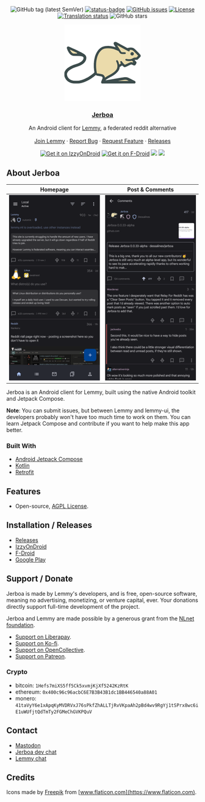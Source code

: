 <div align="center">

![GitHub tag (latest SemVer)](https://img.shields.io/github/tag/LemmyNet/jerboa.svg)
[![status-badge](https://woodpecker.join-lemmy.org/api/badges/LemmyNet/jerboa/status.svg)](https://woodpecker.join-lemmy.org/LemmyNet/jerboa)
[![GitHub issues](https://img.shields.io/github/issues-raw/LemmyNet/jerboa.svg)](https://github.com/LemmyNet/jerboa/issues)
[![License](https://img.shields.io/github/license/LemmyNet/jerboa.svg)](LICENSE)
[![Translation status](https://weblate.join-lemmy.org/widget/lemmy/jerboa/svg-badge.svg)](https://weblate.join-lemmy.org/projects/lemmy/jerboa/)
![GitHub stars](https://img.shields.io/github/stars/LemmyNet/jerboa?style=social)

</div>

<p align="center">
  <a href="https://github.com/LemmyNet/jerboa" rel="noopener">
  <img width=200px height=200px src="https://raw.githubusercontent.com/LemmyNet/jerboa/main/app/src/main/res/jerboa.svg"></a>

  <h3 align="center"><a href="https://github.com/LemmyNet/jerboa">Jerboa</a></h3>
  <p align="center">
    An Android client for <a href="https://github.com/LemmyNet/lemmy">Lemmy</a>, a federated reddit alternative
    <br />
    <br />
    <a href="https://join-lemmy.org">Join Lemmy</a>
    ·
    <a href="https://github.com/LemmyNet/jerboa/issues">Report Bug</a>
    ·
    <a href="https://github.com/LemmyNet/jerboa/issues">Request Feature</a>
    ·
    <a href="https://github.com/LemmyNet/jerboa/blob/main/RELEASES.md">Releases</a>
  </p>
  <p align="center">
    <a href="https://apt.izzysoft.de/fdroid/index/apk/com.jerboa"><img src="https://gitlab.com/IzzyOnDroid/repo/-/raw/master/assets/IzzyOnDroid.png" alt="Get it on IzzyOnDroid" height="80"></a>
    <a href="https://f-droid.org/packages/com.jerboa"><img src="https://fdroid.gitlab.io/artwork/badge/get-it-on.png" alt="Get it on F-Droid" height="80"></a>
    <a href="https://play.google.com/store/apps/details?id=com.jerboa"><img src="https://cdn.rawgit.com/steverichey/google-play-badge-svg/master/img/en_get.svg" height="80"></a>
    <a href="https://github.com/LemmyNet/jerboa/releases/latest"><img src="https://raw.githubusercontent.com/andOTP/andOTP/master/assets/badges/get-it-on-github.png" height="80"></a>
  </p>
</p>

## About Jerboa

| Homepage                                                                   | Post & Comments                                                          |
| -------------------------------------------------------------------------- | ------------------------------------------------------------------------ |
| ![img_1](./fastlane/metadata/android/en-US/images/phoneScreenshots/01.png) | ![img_2](fastlane/metadata/android/en-US/images/phoneScreenshots/02.png) |

Jerboa is an Android client for Lemmy, built using the native Android toolkit and Jetpack Compose.

**Note**: You can submit issues, but between Lemmy and lemmy-ui, the developers probably won't have too much time to work on them. You can learn Jetpack Compose and contribute if you want to help make this app better.

### Built With

- [Android Jetpack Compose](https://developer.android.com/jetpack/compose)
- [Kotlin](https://kotlinlang.org/)
- [Retrofit](https://square.github.io/retrofit/)

## Features

- Open-source, [AGPL License](/LICENSE).

## Installation / Releases

- [Releases](https://github.com/LemmyNet/jerboa/releases)
- [IzzyOnDroid](https://apt.izzysoft.de/fdroid/index/apk/com.jerboa)
- [F-Droid](https://f-droid.org/en/packages/com.jerboa/)
- [Google Play](https://play.google.com/store/apps/details?id=com.jerboa)

## Support / Donate

Jerboa is made by Lemmy's developers, and is free, open-source software, meaning no advertising, monetizing, or venture capital, ever. Your donations directly support full-time development of the project.

Jerboa and Lemmy are made possible by a generous grant from the [NLnet foundation](https://nlnet.nl/).

- [Support on Liberapay](https://liberapay.com/Lemmy).
- [Support on Ko-fi](https://ko-fi.com/lemmynet).
- [Support on OpenCollective](https://opencollective.com/lemmy).
- [Support on Patreon](https://www.patreon.com/dessalines).

### Crypto

- bitcoin: `1Hefs7miXS5ff5Ck5xvmjKjXf5242KzRtK`
- ethereum: `0x400c96c96acbC6E7B3B43B1dc1BB446540a88A01`
- monero: `41taVyY6e1xApqKyMVDRVxJ76sPkfZhALLTjRvVKpaAh2pBd4wv9RgYj1tSPrx8wc6iE1uWUfjtQdTmTy2FGMeChGVKPQuV`

## Contact

- [Mastodon](https://mastodon.social/@LemmyDev)
- [Jerboa dev chat](https://matrix.to/#/#jerboa-dev:matrix.org)
- [Lemmy chat](https://matrix.to/#/#lemmy:matrix.org)

## Credits

Icons made by [Freepik](https://www.freepik.com) from [www.flaticon.com](https://www.flaticon.com).
